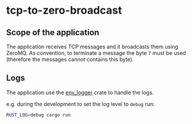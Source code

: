 
# tcp-to-zero-broadcast

## Scope of the application

The application receives TCP messages and it broadcasts them using ZeroMQ.
As convention, to terminate a message the byte `7` must be used
(therefore the messages cannot contains this byte).

## Logs

The application use the [env_logger](https://docs.rs/env_logger/0.7.1/env_logger/)
crate to handle the logs.

e.g. during the development to set the log level to `debug` run:

```sh
RUST_LOG=debug cargo run
```
